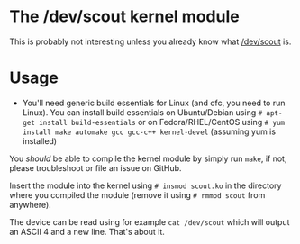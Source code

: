 # The /dev/scout kernel module

This is probably not interesting unless you already know what 
[/dev/scout](http://devscout.se) is.

# Usage

- You'll need generic build essentials for Linux (and ofc, you need to run 
Linux). You can install build essentials on Ubuntu/Debian using 
`# apt-get install build-essentials` or on Fedora/RHEL/CentOS using
`# yum install make automake gcc gcc-c++ kernel-devel` (assuming yum is installed)

You _should_ be able to compile the kernel module by simply run `make`, if not,
please troubleshoot or file an issue on GitHub.

Insert the module into the kernel using `# insmod scout.ko` in the directory
where you compiled the module (remove it using `# rmmod scout` from anywhere).

The device can be read using for example `cat /dev/scout` which will output
an ASCII 4 and a new line. That's about it.


